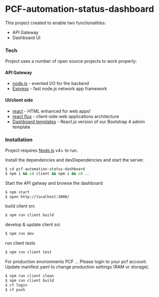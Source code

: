 # PCF-automation-status-dashboard
This project created to enable two functionalities:
 - API Gateway
 - Dashboard UI

### Tech
Project uses a number of open source projects to work properly:
#### API Gateway
* [node.js](https://nodejs.org/en/) - evented I/O for the backend
* [Express](https://expressjs.com/) - fast node.js network app framework

#### UI/client side
* [react](https://facebook.github.io/react/) - HTML enhanced for web apps!
* [react flux](https://facebook.github.io/flux/docs/overview.html) - client-side web applications architecture 
* [Dashboard templates](https://github.com/mrholek/CoreUI-React) - React.js version of our Bootstrap 4 admin template

### Installation

Project requires [Node.js](https://nodejs.org/) v4+ to run.

Install the dependencies and devDependencies and start the server.

```sh
$ cd pcf-automation-status-dashboard
$ npm i && cd client && npm i && cd ..
```

Start the API gatway and browse the dashboard
```sh
$ npm start
$ open http://localhost:3000/
```

build client src
```sh
$ npm run client build
```

develop & update client src
```sh
$ npm run dev
```

run client tests
```sh
$ npm run client test
```

For production environments PCF ...
Please login to your pcf account.
Update manifest.yaml to change production settings (RAM or storage).

```sh
$ npm run client clean
$ npm run client build
$ cf login
$ cf push
```
